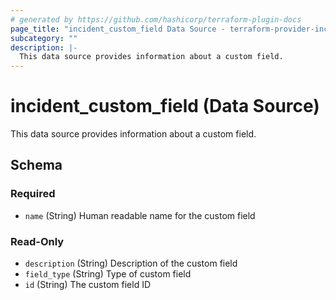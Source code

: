 ```yaml
---
# generated by https://github.com/hashicorp/terraform-plugin-docs
page_title: "incident_custom_field Data Source - terraform-provider-incident"
subcategory: ""
description: |-
  This data source provides information about a custom field.
---
```


# incident_custom_field (Data Source)

This data source provides information about a custom field.



<!-- schema generated by tfplugindocs -->
## Schema

### Required

- `name` (String) Human readable name for the custom field

### Read-Only

- `description` (String) Description of the custom field
- `field_type` (String) Type of custom field
- `id` (String) The custom field ID



